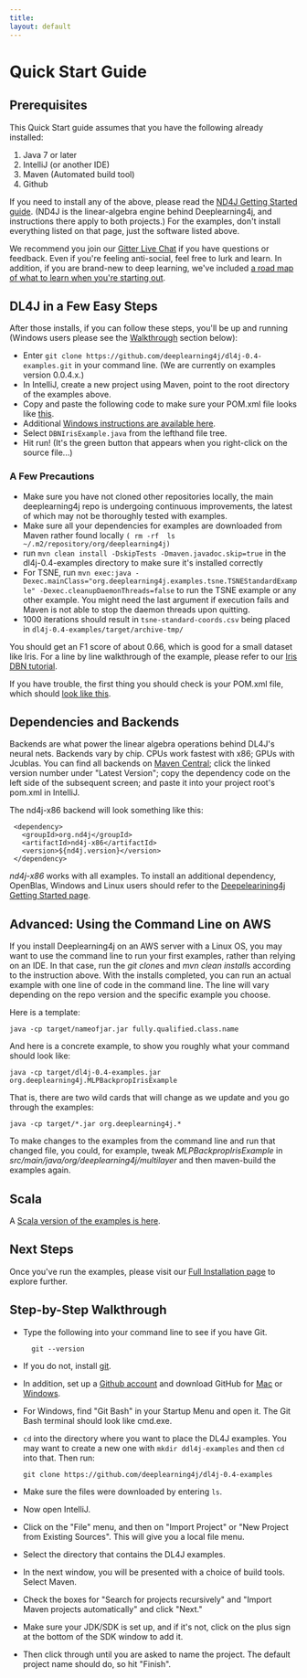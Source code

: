 ```yaml
---
title:
layout: default
---
```


Quick Start Guide
=========================================

## Prerequisites

This Quick Start guide assumes that you have the following already installed:

1. Java 7 or later
2. IntelliJ (or another IDE)
3. Maven (Automated build tool)
4. Github
 
If you need to install any of the above, please read the [ND4J Getting Started guide](http://nd4j.org/getstarted.html). (ND4J is the linear-algebra engine behind Deeplearning4j, and instructions there apply to both projects.) For the examples, don't install everything listed on that page, just the software listed above. 

We recommend you join our [Gitter Live Chat](https://gitter.im/deeplearning4j/deeplearning4j) if you have questions or feedback. Even if you're feeling anti-social, feel free to lurk and learn. In addition, if you are brand-new to deep learning, we've included [a road map of what to learn when you're starting out](../deeplearningforbeginners.html). 

## DL4J in a Few Easy Steps

After those installs, if you can follow these steps, you'll be up and running (Windows users please see the [Walkthrough](#walk) section below):

* Enter `git clone https://github.com/deeplearning4j/dl4j-0.4-examples.git` in your command line. (We are currently on examples version 0.0.4.x.)
* In IntelliJ, create a new project using Maven, point to the root directory of the examples above. 
* Copy and paste the following code to make sure your POM.xml file looks like [this](https://github.com/deeplearning4j/dl4j-0.4-examples/blob/master/pom.xml). 
* Additional [Windows instructions are available here](../gettingstarted.html#windows). 
* Select `DBNIrisExample.java` from the lefthand file tree.
* Hit run! (It's the green button that appears when you right-click on the source file...)

### A Few Precautions

* Make sure you have not cloned other repositories locally, the main deeplearning4j repo is undergoing continuous improvements, the latest of which may not be thoroughly tested with examples.
* Make sure all your dependencies for examples are downloaded from Maven rather found locally `( rm -rf  ls ~/.m2/repository/org/deeplearning4j)`
* run `mvn clean install -DskipTests -Dmaven.javadoc.skip=true` in the dl4j-0.4-examples directory to make sure it's installed correctly
* For TSNE, run `mvn exec:java -Dexec.mainClass="org.deeplearning4j.examples.tsne.TSNEStandardExample" -Dexec.cleanupDaemonThreads=false` to run the TSNE example or any other example. You might need the last argument if execution fails and Maven is not able to stop the daemon threads upon quitting.
* 1000 iterations should result in `tsne-standard-coords.csv` being placed in `dl4j-0.4-examples/target/archive-tmp/`

You should get an F1 score of about 0.66, which is good for a small dataset like Iris. For a line by line walkthrough of the example, please refer to our [Iris DBN tutorial](../iris-flower-dataset-tutorial.html).

If you have trouble, the first thing you should check is your POM.xml file, which should [look like this](https://github.com/deeplearning4j/dl4j-0.4-examples/blob/master/pom.xml). 

## Dependencies and Backends

Backends are what power the linear algebra operations behind DL4J's neural nets. Backends vary by chip. CPUs work fastest with x86; GPUs with Jcublas. You can find all backends on [Maven Central](https://search.maven.org); click the linked version number under "Latest Version"; copy the dependency code on the left side of the subsequent screen; and paste it into your project root's pom.xml in IntelliJ. 

The nd4j-x86 backend will look something like this:

     <dependency>
       <groupId>org.nd4j</groupId>
       <artifactId>nd4j-x86</artifactId>
       <version>${nd4j.version}</version>
     </dependency>

*nd4j-x86* works with all examples. To install an additional dependency, OpenBlas, Windows and Linux users should refer to the [Deepelearining4j Getting Started page](../gettingstarted.html#open).

## Advanced: Using the Command Line on AWS

If you install Deeplearning4j on an AWS server with a Linux OS, you may want to use the command line to run your first examples, rather than relying on an IDE. In that case, run the *git clone*s and *mvn clean install*s according to the instruction above. With the installs completed, you can run an actual example with one line of code in the command line. The line will vary depending on the repo version and the specific example you choose. 

Here is a template:

    java -cp target/nameofjar.jar fully.qualified.class.name

And here is a concrete example, to show you roughly what your command should look like:

    java -cp target/dl4j-0.4-examples.jar org.deeplearning4j.MLPBackpropIrisExample

That is, there are two wild cards that will change as we update and you go through the examples:

    java -cp target/*.jar org.deeplearning4j.*

To make changes to the examples from the command line and run that changed file, you could, for example, tweak *MLPBackpropIrisExample* in *src/main/java/org/deeplearning4j/multilayer* and then maven-build the examples again. 

## Scala 

A [Scala version of the examples is here](https://github.com/kogecoo/dl4j-0.4-examples-scala).

## Next Steps

Once you've run the examples, please visit our [Full Installation page](../gettingstarted.html) to explore further. 

## <a name="walk">Step-by-Step Walkthrough</a>

* Type the following into your command line to see if you have Git.

		git --version 

* If you do not, install [git](https://git-scm.herokuapp.com/book/en/v2/Getting-Started-Installing-Git). 
* In addition, set up a [Github account](https://github.com/join) and download GitHub for [Mac](https://mac.github.com/) or [Windows](https://windows.github.com/). 
* For Windows, find "Git Bash" in your Startup Menu and open it. The Git Bash terminal should look like cmd.exe.
* `cd` into the directory where you want to place the DL4J examples. You may want to create a new one with `mkdir ddl4j-examples` and then `cd` into that. Then run:

    `git clone https://github.com/deeplearning4j/dl4j-0.4-examples`
* Make sure the files were downloaded by entering `ls`. 
* Now open IntelliJ. 
* Click on the "File" menu, and then on "Import Project" or "New Project from Existing Sources". This will give you a local file menu. 
* Select the directory that contains the DL4J examples. 
* In the next window, you will be presented with a choice of build tools. Select Maven. 
* Check the boxes for "Search for projects recursively" and "Import Maven projects automatically" and click "Next." 
* Make sure your JDK/SDK is set up, and if it's not, click on the plus sign at the bottom of the SDK window to add it. 
* Then click through until you are asked to name the project. The default project name should do, so hit "Finish".
